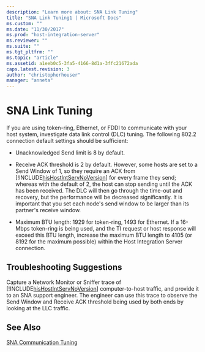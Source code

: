 ```yaml
---
description: "Learn more about: SNA Link Tuning"
title: "SNA Link Tuning1 | Microsoft Docs"
ms.custom: ""
ms.date: "11/30/2017"
ms.prod: "host-integration-server"
ms.reviewer: ""
ms.suite: ""
ms.tgt_pltfrm: ""
ms.topic: "article"
ms.assetid: a1eeb0c5-3fa5-4166-8d1a-3ffc21672ada
caps.latest.revision: 3
author: "christopherhouser"
manager: "anneta"
---
```

# SNA Link Tuning
If you are using token-ring, Ethernet, or FDDI to communicate with your host system, investigate data link control (DLC) tuning. The following 802.2 connection default settings should be sufficient:  
  
- Unacknowledged Send limit is 8 by default.  
  
- Receive ACK threshold is 2 by default. However, some hosts are set to a Send Window of 1, so they require an ACK from [!INCLUDE[hisHostIntServNoVersion](../includes/hishostintservnoversion-md.md)] for every frame they send; whereas with the default of 2, the host can stop sending until the ACK has been received. The DLC will then go through the time-out and recovery, but the performance will be decreased significantly. It is important that you set each node's send window to be larger than its partner's receive window.  
  
- Maximum BTU length: 1929 for token-ring, 1493 for Ethernet. If a 16-Mbps token-ring is being used, and the TI request or host response will exceed this BTU length, increase the maximum BTU length to 4105 (or 8192 for the maximum possible) within the Host Integration Server connection.  
  
## Troubleshooting Suggestions  
 Capture a Network Monitor or Sniffer trace of [!INCLUDE[hisHostIntServNoVersion](../includes/hishostintservnoversion-md.md)] computer-to-host traffic, and provide it to an SNA support engineer. The engineer can use this trace to observe the Send Window and Receive ACK threshold being used by both ends by looking at the LLC traffic.  
  
## See Also  
 [SNA Communication Tuning](../core/sna-communication-tuning2.md)

